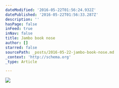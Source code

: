 ```yaml
---
dateModified: '2016-05-22T01:56:24.932Z'
datePublished: '2016-05-22T01:56:33.287Z'
description: ''
hasPage: false
inFeed: true
inNav: false
title: Jambo book nose
author: []
starred: false
sourcePath: _posts/2016-05-22-jambo-book-nose.md
_context: 'http://schema.org'
_type: Article

---
```

![](https://the-grid-user-content.s3-us-west-2.amazonaws.com/42f0af00-5a58-47b9-9930-c4303d49d3f6.jpg)